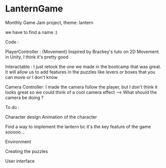# LanternGame
Monthly Game Jam project, theme: lantern

we have to find a name :)

Code : 

PlayerController : (Movement)
Inspired by Brackey's tuto on 2D Movement in Unity, I think it's pretty good

Interactable :
I just retook the one we made in the bootcamp that was great. It will allow us to add features in the puzzles like levers
or boxes that you can move or I don't know
 
Camera Controller:
I made the camera follow the player, but I don't think it looks great so we could think of a cool camera effect
 --> What should the camera be doing ?
 
To do : 
 
Character design 
Animation of the character
 
Find a way to implement the lantern bc it's the key feature of the game sooooo...

Environment

Creating the puzzles 

User interface
